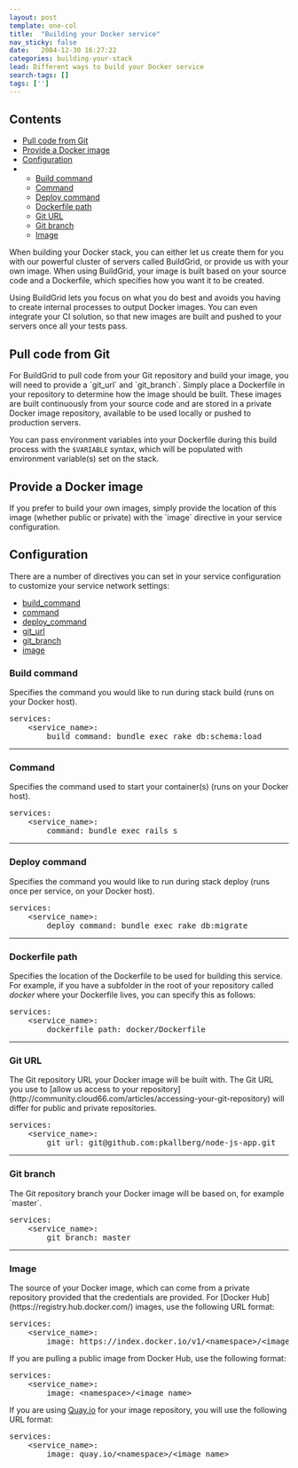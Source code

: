 ```yaml
---
layout: post
template: one-col
title:  "Building your Docker service"
nav_sticky: false
date:   2084-12-30 16:27:22
categories: building-your-stack
lead: Different ways to build your Docker service
search-tags: []
tags: ['']
---
```


<h2>Contents</h2>
<ul class="page-toc">
	<li>
		<a href="#git">Pull code from Git</a>
	</li>
	<li>
		<a href="#image">Provide a Docker image</a>
	</li>
	<li>
		<a href="#configuration">Configuration</a>
	</li>
        <li>
            <ul>
            <li><a href="#build_command">Build command</a></li>
            <li><a href="#command">Command</a></li>
            <li><a href="#deploy_command">Deploy command</a></li>
            <li><a href="#dockerfile_path">Dockerfile path</a></li>
            <li><a href="#git_url">Git URL</a></li>
            <li><a href="#git_branch">Git branch</a></li>
            <li><a href="#image">Image</a></li>
            </ul>
        </li>		
</ul>

When building your Docker stack, you can either let us create them for you with our powerful cluster of servers called BuildGrid, or provide us with your own image. When using BuildGrid, your image is built based on your source code and a Dockerfile, which specifies how you want it to be created. 

Using BuildGrid lets you focus on what you do best and avoids you having to create internal processes to output Docker images. You can even integrate your CI solution, so that new images are built and pushed to your servers once all your tests pass. 

<h2 id="git">Pull code from Git</h2>
For BuildGrid to pull code from your Git repository and build your image, you will need to provide a `git_url` and `git_branch`. Simply place a Dockerfile in your repository to determine how the image should be built. These images are built continuously from your source code and are stored in a private Docker image repository, available to be used locally or pushed to production servers.

You can pass environment variables into your Dockerfile during this build process with the `$VARIABLE` syntax, which will be populated with environment variable(s) set on the stack.

<h2 id="image">Provide a Docker image</h2>
If you prefer to build your own images, simply provide the location of this image (whether public or private) with the `image` directive in your service configuration.

<h2 id="configuration">Configuration</h2>

There are a number of directives you can set in your service configuration to customize your service network settings:

- [build_command](#build_command)
- [command](#command)
- [deploy_command](#deploy_command)
- [git_url](#git_url)
- [git_branch](#git-branch)
- [image](#image)

<h3 id="build_command">Build command</h3>
Specifies the command you would like to run during stack build (runs on your Docker host).

<pre class="prettyprint">
services:
    &#60;service_name&#62;:
        build_command: bundle exec rake db:schema:load
</pre>

<hr>

<h3 id="command">Command</h3>
Specifies the command used to start your container(s) (runs on your Docker host).

<pre class="prettyprint">
services:
    &#60;service_name&#62;:
        command: bundle exec rails s
</pre>

<hr>

<h3 id="deploy_command">Deploy command</h3>
Specifies the command you would like to run during stack deploy (runs once per service, on your Docker host).

<pre class="prettyprint">
services:
    &#60;service_name&#62;:
        deploy_command: bundle exec rake db:migrate
</pre>

<hr>

<h3 id="dockerfile_path">Dockerfile path</h3>

Specifies the location of the Dockerfile to be used for building this service. For example, if you have a subfolder in the root of your repository called <i>docker</i> where your Dockerfile lives, you can specify this as follows:

<pre class="prettyprint">
services:
    &#60;service_name&#62;:
        dockerfile_path: docker/Dockerfile
</pre>

<hr>

<h3 id="git_url">Git URL</h3>
The Git repository URL your Docker image will be built with. The Git URL you use to [allow us access to your repository](http://community.cloud66.com/articles/accessing-your-git-repository) will differ for public and private repositories.

<pre class="prettyprint">
services:
    &#60;service_name&#62;:
        git_url: git@github.com:pkallberg/node-js-app.git
</pre>

<hr>

<h3 id="git-branch">Git branch</h3>
The Git repository branch your Docker image will be based on, for example `master`.

<pre class="prettyprint">
services:
    &#60;service_name&#62;:
        git_branch: master
</pre>

<hr>

<h3 id="image">Image</h3>
The source of your Docker image, which can come from a private repository provided that the credentials are provided. For [Docker Hub](https://registry.hub.docker.com/) images, use the following URL format:

<pre class="prettyprint">
services:
    &#60;service_name&#62;:
        image: https://index.docker.io/v1/&lt;namespace&gt;/&lt;image_name&gt;
</pre>

If you are pulling a public image from Docker Hub, use the following format:

<pre class="prettyprint">
services:
    &#60;service_name&#62;:
        image: &lt;namespace&gt;/&lt;image_name&gt;
</pre>

If you are using [Quay.io](https://quay.io/) for your image repository, you will use the following URL format:

<pre class="prettyprint">
services:
    &#60;service_name&#62;:
        image: quay.io/&lt;namespace&gt;/&lt;image_name&gt;
</pre>
